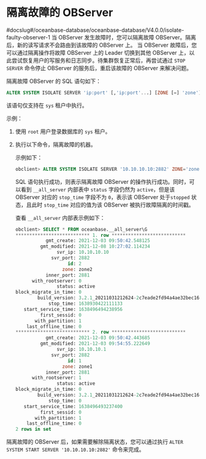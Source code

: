 # 隔离故障的 OBServer
#docslug#/oceanbase-database/oceanbase-database/V4.0.0/isolate-faulty-observer-1
当 OBServer 发生故障时，您可以隔离故障 OBServer。隔离后，新的读写请求不会路由到该故障的 OBServer 上。
当 OBServer 故障后，您可以通过隔离操作将故障 OBServer 上的 Leader 切换到其他 OBServer 上，以此尝试恢复用户的写服务和日志同步。待集群恢复正常后，再尝试通过 `STOP SERVER` 命令停止 OBServer 的服务后，重启该故障的 OBServer 来解决问题。

隔离故障 OBServer 的 SQL 语句如下：

```sql
ALTER SYSTEM ISOLATE SERVER 'ip:port' [,'ip:port'...] [ZONE [=] 'zone']
```

该语句仅支持在 `sys` 租户中执行。

示例：

1. 使用 `root` 用户登录数据库的 `sys` 租户。

2. 执行以下命令，隔离故障的机器。

   示例如下：

   ```sql
   obclient> ALTER SYSTEM ISOLATE SERVER '10.10.10.10:2882' ZONE='zone1';
   ```

   SQL 语句执行成功，则表示隔离故障 OBServer 的操作执行成功。同时，可以看到 `__all_server` 内部表中 `status` 字段仍然为 `active`，但是该 OBServer 对应的 `stop_time` 字段不为 `0`，表示该 OBServer 处于`stopped` 状态，且此时 `stop_time` 对应的值为该 OBServer 被执行故障隔离的时间戳。

   查看 `__all_server` 内部表示例如下：

   ```sql
   obclient> SELECT * FROM oceanbase.__all_server\G
   *************************** 1. row ***************************
              gmt_create: 2021-12-03 09:50:42.548125
            gmt_modified: 2021-12-08 10:27:02.114234
                  svr_ip: 10.10.10.10
                svr_port: 2882
                      id: 2
                    zone: zone2
              inner_port: 2881
         with_rootserver: 0
                  status: active
   block_migrate_in_time: 0
           build_version: 3.2.1_20211031212624-2c7eade2fd94a4ae32bec1683d1118da9d30cf8b(Oct 31 2021 22:03:03)
               stop_time: 1638930422111133
      start_service_time: 1638496494238956
            first_sessid: 0
          with_partition: 1
       last_offline_time: 0
   *************************** 2. row ***************************
              gmt_create: 2021-12-03 09:50:42.443685
            gmt_modified: 2021-12-03 09:54:55.222649
                  svr_ip: 10.10.10.1
                svr_port: 2882
                      id: 1
                    zone: zone1
              inner_port: 2881
         with_rootserver: 1
                  status: active
   block_migrate_in_time: 0
           build_version: 3.2.1_20211031212624-2c7eade2fd94a4ae32bec1683d1118da9d30cf8b(Oct 31 2021 22:03:03)
               stop_time: 0
      start_service_time: 1638496493237400
            first_sessid: 0
          with_partition: 1
       last_offline_time: 0
   2 rows in set
   ```

隔离故障的 OBServer 后，如果需要解除隔离状态，您可以通过执行 `ALTER SYSTEM START SERVER '10.10.10.10:2882'` 命令来完成。
